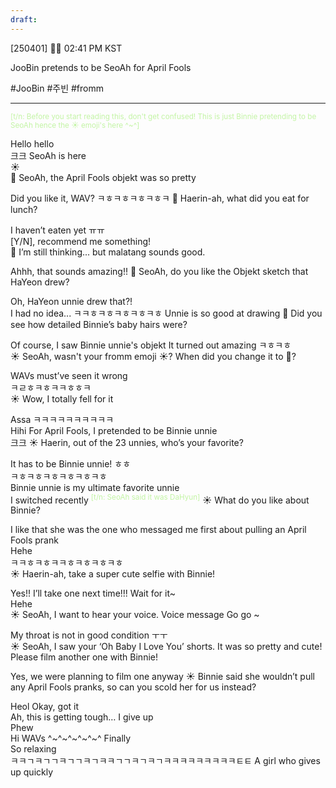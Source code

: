 ```yaml
---
draft:
---
```

[250401] 🐣💭 02:41 PM KST

JooBin pretends to be SeoAh for April Fools

#JooBin #주빈 #fromm
___

<sup><font color="#c3f4a5">[t/n: Before you start reading this, don't get confused! This is just Binnie pretending to be SeoAh hence the ☀️ emoji's here ^~^]</font></sup>

Hello hello  
크크
SeoAh is here  
☀️  
🫧 SeoAh, the April Fools objekt was so pretty

Did you like it, WAV?
ㅋㅎㅋㅎㅋㅎㅋㅎㅋ
🫧 Haerin-ah, what did you eat for lunch?

I haven’t eaten yet ㅠㅠ  
[Y/N], recommend me something!  
🫧 I’m still thinking... but malatang sounds good.

Ahhh, that sounds amazing!!
🫧 SeoAh, do you like the Objekt sketch that HaYeon drew?

Oh, HaYeon unnie drew that?!  
I had no idea...
ㅋㅋㅎㅋㅎㅋㅎㅋㅎㅋㅎ
Unnie is so good at drawing
🫧 Did you see how detailed Binnie’s baby hairs were?

Of course, I saw Binnie unnie's objekt
It turned out amazing
ㅋㅎㅋㅎ  
☀️ SeoAh, wasn't your fromm emoji ☀️? When did you change it to 🫧?

WAVs must’ve seen it wrong  
ㅋㄹㅎㅋㅎㅋㅋㅎㅎㅋ  
☀️ Wow, I totally fell for it

Assa
ㅋㅋㅋㅋㅋㅋㅋㅋㅋㅋ  
Hihi
For April Fools, I pretended to be Binnie unnie  
크크
☀️ Haerin, out of the 23 unnies, who’s your favorite?

It has to be Binnie unnie! ㅎㅎ  
ㅋㅎㅋㅎㅋㅎㅋㅎㅋㅎㅋㅎ  
Binnie unnie is my ultimate favorite unnie  
I switched recently  <sup><font color="#c3f4a5">[t/n: SeoAh said it was DaHyun]</font></sup>
☀️ What do you like about Binnie?

I like that she was the one who messaged me first about pulling an April Fools prank  
Hehe  
ㅋㅋㅎㅋㅎㅋㅋㅎㅋㅎㅋㅎㅋㅎ  
☀️ Haerin-ah, take a super cute selfie with Binnie!

Yes!! I’ll take one next time!!!
Wait for it~  
Hehe  
☀️ SeoAh, I want to hear your voice. Voice message Go go ~

My throat is not in good condition ㅜㅜ  
☀️ SeoAh, I saw your ‘Oh Baby I Love You’ shorts. It was so pretty and cute! Please film another one with Binnie!

Yes, we were planning to film one anyway
☀️ Binnie said she wouldn’t pull any April Fools pranks, so can you scold her for us instead?

Heol
Okay, got it  
Ah, this is getting tough… I give up  
Phew  
Hi WAVs ^~^~^~^~^~^
Finally  
So relaxing  
ㅋㅋㄱㅋㄱㄱㅋㄱㄱㅋㄱㅋㅋㄱㄱㅋㄱㅋㄱㅋㅋㅋㅋㅋㅋㅋㅋㅋㅌㅌ 
A girl who gives up quickly